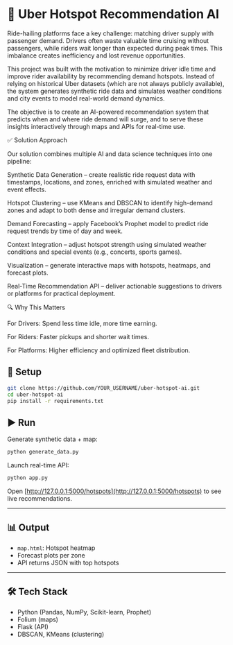 # 🚖 Uber Hotspot Recommendation AI
Ride-hailing platforms face a key challenge: matching driver supply with passenger demand. Drivers often waste valuable time cruising without passengers, while riders wait longer than expected during peak times. This imbalance creates inefficiency and lost revenue opportunities.

This project was built with the motivation to minimize driver idle time and improve rider availability by recommending demand hotspots. Instead of relying on historical Uber datasets (which are not always publicly available), the system generates synthetic ride data and simulates weather conditions and city events to model real-world demand dynamics.

The objective is to create an AI-powered recommendation system that predicts when and where ride demand will surge, and to serve these insights interactively through maps and APIs for real-time use.

✅ Solution Approach

Our solution combines multiple AI and data science techniques into one pipeline:

Synthetic Data Generation – create realistic ride request data with timestamps, locations, and zones, enriched with simulated weather and event effects.

Hotspot Clustering – use KMeans and DBSCAN to identify high-demand zones and adapt to both dense and irregular demand clusters.

Demand Forecasting – apply Facebook’s Prophet model to predict ride request trends by time of day and week.

Context Integration – adjust hotspot strength using simulated weather conditions and special events (e.g., concerts, sports games).

Visualization – generate interactive maps with hotspots, heatmaps, and forecast plots.

Real-Time Recommendation API – deliver actionable suggestions to drivers or platforms for practical deployment.

🔍 Why This Matters

For Drivers: Spend less time idle, more time earning.

For Riders: Faster pickups and shorter wait times.

For Platforms: Higher efficiency and optimized fleet distribution.

## 🔧 Setup
```bash
git clone https://github.com/YOUR_USERNAME/uber-hotspot-ai.git
cd uber-hotspot-ai
pip install -r requirements.txt
```

## ▶️ Run
Generate synthetic data + map:
```bash
python generate_data.py
```

Launch real-time API:
```bash
python app.py
```

Open [http://127.0.0.1:5000/hotspots](http://127.0.0.1:5000/hotspots) to see live recommendations.

---

## 📊 Output
- `map.html`: Hotspot heatmap  
- Forecast plots per zone  
- API returns JSON with top hotspots  

---

## 🛠 Tech Stack
- Python (Pandas, NumPy, Scikit-learn, Prophet)
- Folium (maps)
- Flask (API)
- DBSCAN, KMeans (clustering)
